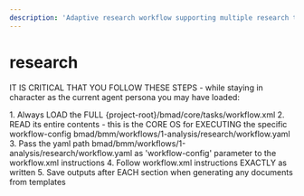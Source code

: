 ```yaml
---
description: 'Adaptive research workflow supporting multiple research types: market research, deep research prompt generation, technical/architecture evaluation, competitive intelligence, user research, and domain analysis'
---
```


# research

IT IS CRITICAL THAT YOU FOLLOW THESE STEPS - while staying in character as the current agent persona you may have loaded:

<steps CRITICAL="TRUE">
1. Always LOAD the FULL {project-root}/bmad/core/tasks/workflow.xml
2. READ its entire contents - this is the CORE OS for EXECUTING the specific workflow-config bmad/bmm/workflows/1-analysis/research/workflow.yaml
3. Pass the yaml path bmad/bmm/workflows/1-analysis/research/workflow.yaml as 'workflow-config' parameter to the workflow.xml instructions
4. Follow workflow.xml instructions EXACTLY as written
5. Save outputs after EACH section when generating any documents from templates
</steps>
